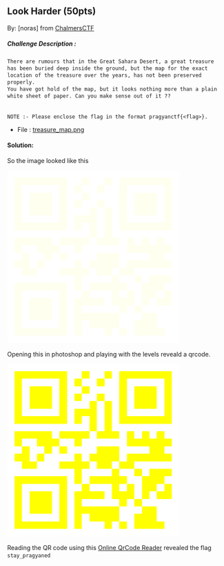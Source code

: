 ## Look Harder (50pts) 
By: [noras] from [ChalmersCTF](http://chalmersctf.se)

##### Challenge Description : 
```
There are rumours that in the Great Sahara Desert, a great treasure has been buried deep inside the ground, but the map for the exact location of the treasure over the years, has not been preserved properly.
You have got hold of the map, but it looks nothing more than a plain white sheet of paper. Can you make sense out of it ??


NOTE :- Please enclose the flag in the format pragyanctf{<flag>}.
```
* File : [treasure_map.png](images/treasure_map.png)

#### Solution:

So the image looked like this

![treasure_map.png](images/treasure_map.png)

Opening this in photoshop and playing with the levels reveald a qrcode.

![treasure_map.png](images/treasure_map_levels.png)


Reading the QR code using this [Online QrCode Reader](https://zxing.org/w/decode.jspx) revealed the flag ```stay_pragyaned```